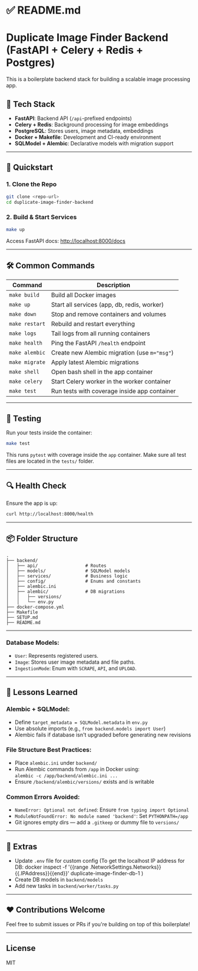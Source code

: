 # ✅ README.md

# Duplicate Image Finder Backend (FastAPI + Celery + Redis + Postgres)

This is a boilerplate backend stack for building a scalable image processing app.

## 🔧 Tech Stack
- **FastAPI**: Backend API (`/api`-prefixed endpoints)
- **Celery + Redis**: Background processing for image embeddings
- **PostgreSQL**: Stores users, image metadata, embeddings
- **Docker + Makefile**: Development and CI-ready environment
- **SQLModel + Alembic**: Declarative models with migration support

---

## 🚀 Quickstart

### 1. Clone the Repo
```bash
git clone <repo-url>
cd duplicate-image-finder-backend
```

### 2. Build & Start Services
```bash
make up
```

Access FastAPI docs: [http://localhost:8000/docs](http://localhost:8000/docs)

---

## 🛠️ Common Commands

| Command           | Description                                      |
|------------------|--------------------------------------------------|
| `make build`     | Build all Docker images                         |
| `make up`        | Start all services (app, db, redis, worker)     |
| `make down`      | Stop and remove containers and volumes          |
| `make restart`   | Rebuild and restart everything                  |
| `make logs`      | Tail logs from all running containers           |
| `make health`    | Ping the FastAPI `/health` endpoint             |
| `make alembic`   | Create new Alembic migration (use `m="msg"`)   |
| `make migrate`   | Apply latest Alembic migrations                 |
| `make shell`     | Open bash shell in the app container            |
| `make celery`    | Start Celery worker in the worker container     |
| `make test`      | Run tests with coverage inside app container    |

---

## 🧪 Testing

Run your tests inside the container:

```bash
make test
```

This runs `pytest` with coverage inside the `app` container.
Make sure all test files are located in the `tests/` folder.

---

## 🔍 Health Check
Ensure the app is up:
```bash
curl http://localhost:8000/health
```

---

## 📦 Folder Structure

```
.
├── backend/
│   ├── api/                  # Routes
│   ├── models/               # SQLModel models
│   ├── services/             # Business logic
│   ├── config/               # Enums and constants
│   ├── alembic.ini
│   ├── alembic/              # DB migrations
│   │   ├── versions/
│   │   └── env.py
├── docker-compose.yml
├── Makefile
├── SETUP.md
├── README.md
```
---

### Database Models:
- `User`: Represents registered users.
- `Image`: Stores user image metadata and file paths.
- `IngestionMode`: Enum with `SCRAPE`, `API`, and `UPLOAD`.

---

## 🧠 Lessons Learned

### Alembic + SQLModel:
- Define `target_metadata = SQLModel.metadata` in `env.py`
- Use absolute imports (e.g., `from backend.models import User`)
- Alembic fails if database isn't upgraded before generating new revisions

### File Structure Best Practices:
- Place `alembic.ini` under `backend/`
- Run Alembic commands from `/app` in Docker using:  
  `alembic -c /app/backend/alembic.ini ...`
- Ensure `/backend/alembic/versions/` exists and is writable

### Common Errors Avoided:
- `NameError: Optional not defined`: Ensure `from typing import Optional`
- `ModuleNotFoundError: No module named 'backend'`: Set `PYTHONPATH=/app`
- Git ignores empty dirs — add a `.gitkeep` or dummy file to `versions/`

---

## 🧼 Extras
- Update `.env` file for custom config
   (To get the localhost IP address for DB: docker inspect -f '{{range .NetworkSettings.Networks}}{{.IPAddress}}{{end}}' duplicate-image-finder-db-1
)
- Create DB models in `backend/models`
- Add new tasks in `backend/worker/tasks.py`

---

## ❤️ Contributions Welcome
Feel free to submit issues or PRs if you're building on top of this boilerplate!

---

## License
MIT
